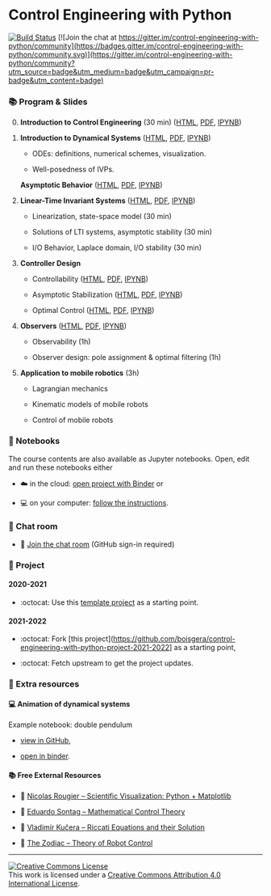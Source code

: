 
Control Engineering with Python
================================================================================

[![Build Status](https://github.com/boisgera/control-engineering-with-python/workflows/build/badge.svg)](https://github.com/boisgera/control-engineering-with-python/actions) [![Join the chat at https://gitter.im/control-engineering-with-python/community](https://badges.gitter.im/control-engineering-with-python/community.svg)](https://gitter.im/control-engineering-with-python/community?utm_source=badge&utm_medium=badge&utm_campaign=pr-badge&utm_content=badge)


### :books: Program & Slides

 0. **Introduction to Control Engineering** (30 min)
    ([HTML](https://boisgera.github.io/control-engineering-with-python/intro.html),
     [PDF](https://boisgera.github.io/control-engineering-with-python/intro.pdf),
     [IPYNB](https://mybinder.org/v2/gh/boisgera/control-engineering-with-python/gh-pages?filepath=intro.ipynb))

 1. **Introduction to Dynamical Systems**
    ([HTML](https://boisgera.github.io/control-engineering-with-python/odes.html),
    [PDF](https://boisgera.github.io/control-engineering-with-python/odes.pdf),
    [IPYNB](https://mybinder.org/v2/gh/boisgera/control-engineering-with-python/gh-pages?filepath=odes.ipynb))

      - ODEs: definitions, numerical schemes, visualization. 

      - Well-posedness of IVPs.

    **Asymptotic Behavior**
    ([HTML](https://boisgera.github.io/control-engineering-with-python/asymptotic.html),
    [PDF](https://boisgera.github.io/control-engineering-with-python/asymptotic.pdf),
    [IPYNB](https://mybinder.org/v2/gh/boisgera/control-engineering-with-python/gh-pages?filepath=asymptotic.ipynb))

 2. **Linear-Time Invariant Systems**
    ([HTML](https://boisgera.github.io/control-engineering-with-python/linear-systems.html),
     [PDF](https://boisgera.github.io/control-engineering-with-python/linear-systems.pdf),
     [IPYNB](https://mybinder.org/v2/gh/boisgera/control-engineering-with-python/gh-pages?filepath=linear-systems.ipynb))

      - Linearization, state-space model (30 min)

      - Solutions of LTI systems, asymptotic stability (30 min)

      - I/O Behavior, Laplace domain, I/O stability (30 min)

 3. **Controller Design**

      - Controllability ([HTML](https://boisgera.github.io/control-engineering-with-python/controllability.html),
     [PDF](https://boisgera.github.io/control-engineering-with-python/controllability.pdf),
     [IPYNB](https://mybinder.org/v2/gh/boisgera/control-engineering-with-python/gh-pages?filepath=controllability.ipynb))

      - Asymptotic Stabilization ([HTML](https://boisgera.github.io/control-engineering-with-python/asymptotic-stabilization.html),
     [PDF](https://boisgera.github.io/control-engineering-with-python/asymptotic-stabilization.pdf),
     [IPYNB](https://mybinder.org/v2/gh/boisgera/control-engineering-with-python/gh-pages?filepath=asymptotic-stabilization.ipynb))

      - Optimal Control ([HTML](https://boisgera.github.io/control-engineering-with-python/optimal-control.html),
     [PDF](https://boisgera.github.io/control-engineering-with-python/optimal-control.pdf),
     [IPYNB](https://mybinder.org/v2/gh/boisgera/control-engineering-with-python/gh-pages?filepath=optimal-control.ipynb))

 4. **Observers**
    ([HTML](https://boisgera.github.io/control-engineering-with-python/observers.html),
     [PDF](https://boisgera.github.io/control-engineering-with-python/observers.pdf),
     [IPYNB](https://mybinder.org/v2/gh/boisgera/control-engineering-with-python/gh-pages?filepath=observers.ipynb))

      - Observability (1h)

      - Observer design: pole assignment & optimal filtering (1h)

 5. **Application to mobile robotics** (3h)

      - Lagrangian mechanics

      - Kinematic models of mobile robots

      - Control of mobile robots

### :notebook: Notebooks

The course contents are also available as Jupyter notebooks. 
Open, edit and run these notebooks either

  - :cloud: in the cloud: [open project with Binder][CEIP-binder] or

  - :computer: on your computer: [follow the instructions](install.md).

[CEIP-binder]: https://mybinder.org/v2/gh/boisgera/control-engineering-with-python/gh-pages

### :speech_balloon: Chat room

  - :speech_balloon: [Join the chat room](https://gitter.im/control-engineering-with-python/community?utm_source=badge&utm_medium=badge&utm_campaign=pr-badge&utm_content=badge) (GitHub sign-in required)
 
### :rocket: Project

#### 2020-2021

  - :octocat:  Use this [template project](https://github.com/boisgera/control-engineering-with-python-project) as a starting point.

#### 2021-2022

  - :octocat: Fork  [this project](https://github.com/boisgera/control-engineering-with-python-project-2021-2022] as a starting point,

  - :octocat: Fetch upstream to get the project updates.


### :tada: Extra resources

#### :computer: Animation of dynamical systems

Example notebook: double pendulum
  
  - [view in GitHub](https://github.com/boisgera/control-engineering-with-python/blob/master/examples/animation.ipynb),

  - [open in binder](https://mybinder.org/v2/gh/boisgera/control-engineering-with-python/gh-pages?filepath=examples/animation.ipynb).

#### :books: Free External Resources      

  - :book: [Nicolas Rougier – Scientific Visualization: Python + Matplotlib](https://hal.inria.fr/hal-03427242/document)
      
  - :book: [Eduardo Sontag – Mathematical Control Theory](http://www.sontaglab.org/FTPDIR/sontag_mathematical_control_theory_springer98.pdf)

  - :book: [Vladimír Kučera – Riccati Equations and their Solution](http://library.utia.cas.cz/separaty/2011/TR/kucera-0436431.pdf)
  
  - :book: [The Zodiac – Theory of Robot Control](http://www.gipsa-lab.grenoble-inp.fr/~carlos.canudas-de-wit/publications/Theory_of_robot_control.pdf)

-----

<a rel="license" href="http://creativecommons.org/licenses/by/4.0/"><img alt="Creative Commons License" style="border-width:0" src="https://i.creativecommons.org/l/by/4.0/88x31.png" /></a><br />This work is licensed under a <a rel="license" href="http://creativecommons.org/licenses/by/4.0/">Creative Commons Attribution 4.0 International License</a>.

